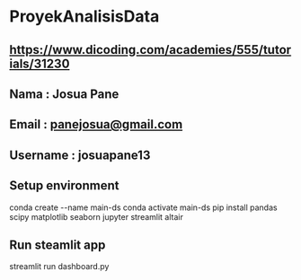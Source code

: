 # ProyekAnalisisData
## https://www.dicoding.com/academies/555/tutorials/31230

## Nama      : Josua Pane
## Email     : panejosua@gmail.com
## Username  : josuapane13

## Setup environment
conda create --name main-ds
conda activate main-ds
pip install pandas scipy matplotlib seaborn jupyter streamlit altair

## Run steamlit app
streamlit run dashboard.py
